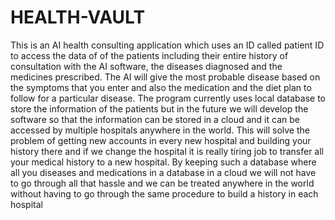 # HEALTH-VAULT
This is an AI health consulting application which uses an ID called patient ID to access the data of of the patients including their entire history of consultation with the AI software, the diseases diagnosed and the medicines prescribed. The AI will give the most probable disease based on the symptoms that you enter and also the medication and the diet plan to follow for a particular disease. The program currently uses local database to store the information of the patients but in the future we will develop the software so that the information can be stored in a cloud and it can be accessed by multiple hospitals anywhere in the world. This will solve the problem of getting new accounts in every new hospital and building your history there and if we change the hospital it is really tiring job to transfer all your medical history to a new hospital. By keeping such a database where all you diseases and medications in a database in a cloud we will not have to go through all that hassle and we can be treated anywhere in the world without having to go through the same procedure to build a history in each hospital
